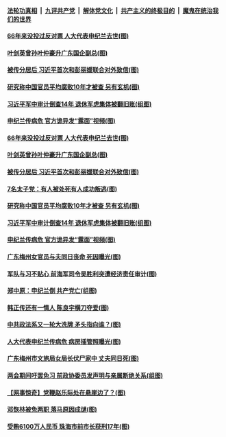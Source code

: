

####  [法轮功真相](../../../../basic/blob/master/README.md?t=06281802) &nbsp;|&nbsp; [九评共产党](../../../../9ping.md/blob/master/README.md?t=06281802) &nbsp;|&nbsp; [解体党文化](../../../../jtdwh.md/blob/master/README.md?t=06281802)  &nbsp;|&nbsp; [共产主义的终极目的](../../../../gczydzjmd.md/blob/master/README.md?t=06281802) &nbsp;|&nbsp; [魔鬼在统治我们的世界](../../../../mgztzwmdsj.md/blob/master/README.md?t=06281802) 

#### [66年来没投过反对票 人大代表申纪兰去世(图)](../pages/p2/937957.md?t=06281802) 

#### [叶剑英曾孙叶仲豪升广东国企副总(图)](../pages/p2/937934.md?t=06281802) 

#### [被传分居后 习近平首次和彭丽媛联合对外致信(图)](../pages/p2/937940.md?t=06281802) 

#### [研究称中国官员平均腐败10年才被查 另有玄机(图)](../pages/p2/937887.md?t=06281802) 

#### [习近平军中审计倒查14年 退休军虎集体被翻旧账(组图)](../pages/p2/937850.md?t=06281802) 

#### [申纪兰传病危 官方诡异发“露面”视频(图)](../pages/p2/937795.md?t=06281802) 

#### [66年来没投过反对票 人大代表申纪兰去世(图)](../pages/p2/937957.md?t=06281802) 

#### [叶剑英曾孙叶仲豪升广东国企副总(图)](../pages/p2/937934.md?t=06281802) 

#### [被传分居后 习近平首次和彭丽媛联合对外致信(图)](../pages/p2/937940.md?t=06281802) 

#### [7名太子党：有人被处死有人成功叛逃(图)](../pages/p2/937879.md?t=06281802) 

#### [研究称中国官员平均腐败10年才被查 另有玄机(图)](../pages/p2/937887.md?t=06281802) 

#### [习近平军中审计倒查14年 退休军虎集体被翻旧账(组图)](../pages/p2/937850.md?t=06281802) 

#### [申纪兰传病危 官方诡异发“露面”视频(图)](../pages/p2/937795.md?t=06281802) 

#### [广东梅州女官员与夫同日丧命 死因曝光(图)](../pages/p2/937750.md?t=06281802) 

#### [军队与习不贴心 前海军司令吴胜利突遭经济责任审计(图)](../pages/p2/937735.md?t=06281802) 

#### [郑中原：申纪兰倒 共产党亡(组图)](../pages/p2/937697.md?t=06281802) 

#### [韩正传还有一情人 陈良宇横刀夺爱(图)](../pages/p2/937553.md?t=06281802) 

#### [中共政法系又一轮大洗牌 矛头指向谁？(图)](../pages/p2/937678.md?t=06281802) 



#### [人大代表申纪兰传病危 病房插管照曝光(图)](../pages/p2/937647.md?t=06281802) 

#### [广东梅州市文旅局女局长伏尸家中 丈夫同日死(图)](../pages/p2/937624.md?t=06281802) 

#### [两会期间吁罢免习 前政协委员发声明与亲属断绝关系(组图)](../pages/p2/937588.md?t=06281802) 

#### [【网事惊奇】党鞭赵乐际处在悬崖边了？(图)](../pages/p2/937567.md?t=06281802) 

#### [邓恢林被免两职 落马原因成谜(图)](../pages/p2/937571.md?t=06281802) 

#### [受贿6100万人民币 珠海市前市长获刑17年(图)](../pages/p2/937563.md?t=06281802) 

